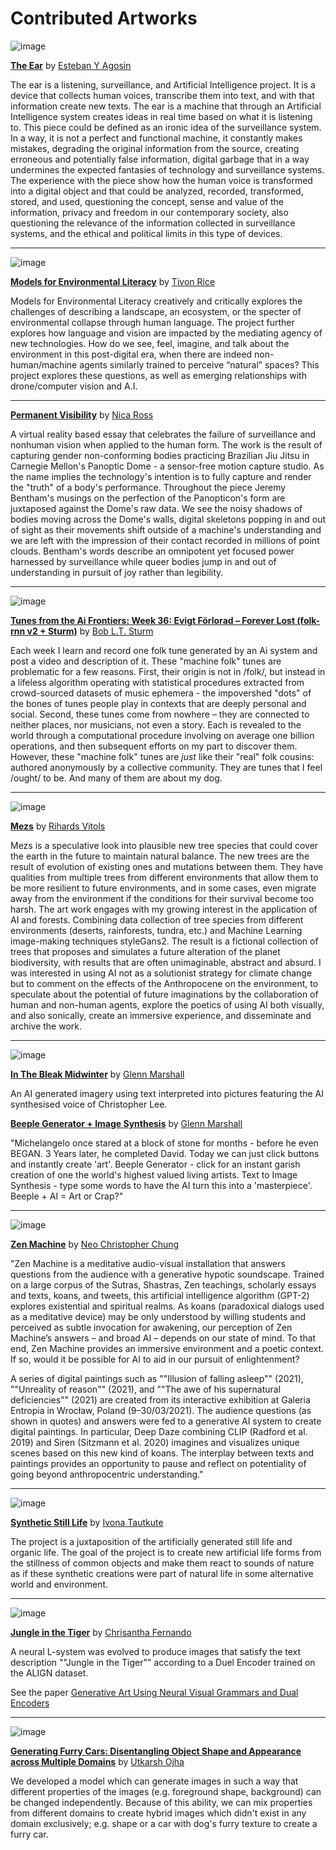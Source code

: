 # Contributed Artworks

![image](https://user-images.githubusercontent.com/1598545/122474335-ebdb2e80-cf77-11eb-9a64-44bb5ea082bb.png)

[__The Ear__](http://www.estebanagosin.cl/eng/the_ear.html) by [Esteban Y Agosin](http://www.estebanagosin.cl/eng/)

The ear is a listening, surveillance, and Artificial Intelligence project. It is a device that collects human voices, 
transcribe them into text, and with that information create new texts. The ear is a machine that through an Artificial
Intelligence system creates ideas in real time based on what it is listening to. This piece could be defined as an 
ironic idea of the surveillance system. In a way, it is not a perfect and functional machine, it constantly makes 
mistakes, degrading the original information from the source, creating erroneous and potentially false information,
digital garbage that in a way undermines the expected fantasies of technology and surveillance systems. The experience
with the piece show how the human voice is transformed into a digital object and that could be analyzed, recorded, 
transformed, stored, and used, questioning the concept, sense and value of the information, privacy and freedom in
our contemporary society, also questioning the relevance of the information collected in surveillance systems, and
the ethical and political limits in this type of devices.

---

![image](https://user-images.githubusercontent.com/1598545/122474371-f72e5a00-cf77-11eb-9a2e-5a634ef76cc5.png)

[__Models for Environmental Literacy__](https://www.tivonrice.com/models.html) by [Tivon Rice](https://www.tivonrice.com)

Models for Environmental Literacy creatively and critically explores the challenges of describing a landscape, an 
ecosystem, or the specter of environmental collapse through human language. The project further explores how language
and vision are impacted by the mediating agency of new technologies. How do we see, feel, imagine, and talk about the
environment in this post-digital era, when there are indeed non-human/machine agents similarly trained to perceive
“natural” spaces? This project explores these questions, as well as emerging relationships with drone/computer vision
and A.I.

---

[__Permanent Visibility__](https://youtu.be/bazCs9Kyyt4) by [Nica Ross](https://nicaross.com/)

A virtual reality based essay that celebrates the failure of surveillance and nonhuman vision when applied to the human
form. The work is the result of capturing gender non-conforming bodies practicing Brazilian Jiu Jitsu in Carnegie 
Mellon's Panoptic Dome - a sensor-free motion capture studio. As the name implies the technology's intention is to 
fully capture and render the "truth" of a body's performance. Throughout the piece Jeremy Bentham's musings on the
perfection of the Panopticon's form are juxtaposed against the Dome's raw data. We see the noisy shadows of bodies
moving across the Dome's walls, digital skeletons popping in and out of sight as their movements shift outside of a
machine's understanding and we are left with the impression of their contact recorded in millions of point clouds. 
Bentham's words describe an omnipotent yet focused power harnessed by surveillance while queer bodies jump in and 
out of understanding in pursuit of joy rather than legibility.

---

![image](https://user-images.githubusercontent.com/1598545/122475928-3a89c800-cf7a-11eb-9d27-bd0a646b266b.png)

[__Tunes from the Ai Frontiers: Week 36: Evigt Förlorad – Forever Lost (folk-rnn v2 + Sturm)__](https://tunesfromtheaifrontiers.wordpress.com/2021/06/01/week-36-evigt-forlorad-forever-lost-folk-rnn-v2-sturm/) by [Bob L.T. Sturm](https://www.kth.se/profile/bobs)

Each week I learn and record one folk tune generated by an Ai system and post a video and description of it. These "machine folk" tunes are problematic for a few reasons. First, their origin is not in /folk/, but instead in a lifeless algorithm operating with statistical procedures extracted from crowd-sourced datasets of music ephemera - the impovershed "dots" of the bones of tunes people play in contexts that are deeply personal and social. Second, these tunes come from nowhere – they are connected to neither places, nor musicians, not even a story. Each is revealed to the world through a computational procedure involving on average one billion operations, and then subsequent efforts on my part to discover them. However, these "machine folk" tunes are _just_ like their "real" folk cousins: authored anonymously by a collective community. They are tunes that I feel /ought/ to be. And many of them are about my dog.

---
![image](https://user-images.githubusercontent.com/1598545/122475800-0910fc80-cf7a-11eb-9d94-0304a937f18d.png)

[__Mezs__](http://mezs.ai) by [Rihards Vitols](http://www.vitols.xyz/)

Mezs is a speculative look into plausible new tree species that could cover the earth in the future to maintain natural balance. The new trees are the result of evolution of existing ones and mutations between them. They have qualities from multiple trees from different environments that allow them to be more resilient to future environments, and in some cases, even migrate away from the environment if the conditions for their survival  become too harsh.
The art work engages with my growing interest in the application of AI and forests. Combining data collection of tree species from different environments (deserts, rainforests, tundra, etc.) and Machine Learning image-making techniques styleGans2. The result is a fictional collection of trees that proposes and simulates a future alteration of the planet biodiversity, with results that are often unimaginable, abstract and absurd. I was interested in using  AI not as a solutionist strategy for climate change but to comment on the effects of the Anthropocene on the environment, to speculate about the potential of future imaginations by the collaboration of human and non-human agents, explore the poetics of using AI both visually, and also sonically, create an immersive experience, and disseminate and archive the work.

---

![image](https://user-images.githubusercontent.com/1598545/122476223-acfaa800-cf7a-11eb-99f7-493312473dbf.png)

[__In The Bleak Midwinter__](https://youtu.be/05pIId167B8) by [Glenn Marshall](https://www.youtube.com/c/GlennMarshallNeuralArt)

An AI generated imagery using text interpreted into pictures featuring the AI synthesised voice of Christopher Lee.

[__Beeple Generator + Image Synthesis__](https://youtu.be/Aest8DgRkMs) by [Glenn Marshall](https://www.youtube.com/c/GlennMarshallNeuralArt)

"Michelangelo once stared at a block of stone for months - before he even BEGAN. 3 Years later, he completed David. Today we can just click buttons and instantly create 'art'. Beeple Generator - click for an instant garish creation of one the world's highest valued living artists. Text to Image Synthesis - type some words to have the AI turn this into a 'masterpiece'. Beeple + AI = Art or Crap?"

---

![image](https://user-images.githubusercontent.com/1598545/122476695-7bcea780-cf7b-11eb-8b58-a75420079d03.png)

[__Zen Machine__](https://ncchung.com/zenmachine-gallery) by [Neo Christopher Chung](https://cbml.science/)

"Zen Machine is a meditative audio-visual installation that answers questions from the audience with a generative hypotic soundscape. Trained on a large corpus of the Sutras, Shastras, Zen teachings, scholarly essays and texts, koans, and tweets, this artificial intelligence algorithm (GPT-2) explores existential and spiritual realms. As koans (paradoxical dialogs used as a meditative device) may be only understood by willing students and perceived as subtle invocation for awakening, our perception of Zen Machine’s answers – and broad AI – depends on our state of mind. To that end, Zen Machine provides an immersive environment and a poetic context. If so, would it be possible for AI to aid in our pursuit of enlightenment?

A series of digital paintings such as ""Illusion of falling asleep"" (2021), ""Unreality of reason"" (2021), and ""The awe of his supernatural deficiencies"" (2021) are created from its interactive exhibition at Galeria Entropia in Wrocław, Poland (9–30/03/2021). The audience questions (as shown in quotes) and answers were fed to a generative AI system to create digital paintings. In particular, Deep Daze combining CLIP (Radford et al. 2019) and Siren (Sitzmann et al. 2020) imagines and visualizes unique scenes based on this new kind of koans. The interplay between texts and paintings provides an opportunity to pause and reflect on potentiality of going beyond anthropocentric understanding."

---
![image](https://user-images.githubusercontent.com/1598545/122476928-d49e4000-cf7b-11eb-9817-3f7f468d8a02.png)

[__Synthetic Still Life__](https://ivonatau.com/synthetic-still-life) by [Ivona Tautkute](https://ivonatau.com/ai-art)

The project is a juxtaposition of the artificially generated still life and organic life. The goal of the project is to create new artificial life forms from the stillness of common objects and make them react to sounds of nature as if these synthetic creations were part of natural life in some alternative world and environment.

---
![image](https://user-images.githubusercontent.com/1598545/122477192-33fc5000-cf7c-11eb-97a5-ffefbbd3b7bd.png)

[__Jungle in the Tiger__](https://www.chrisantha.co.uk/post/jungle-in-the-tiger) by [Chrisantha Fernando](https://www.chrisantha.co.uk/)

A neural L-system was evolved to produce images that satisfy the text description ""Jungle in the Tiger"" according to
a Duel Encoder trained on the ALIGN dataset. 

See the paper [Generative Art Using Neural Visual Grammars and Dual Encoders](https://arxiv.org/abs/2105.00162)

---

![image](https://user-images.githubusercontent.com/1598545/122477937-63f82300-cf7d-11eb-9a68-7f982fd176ae.png)

[__Generating Furry Cars: Disentangling Object Shape and Appearance across Multiple Domains__](https://utkarshojha.github.io/inter-domain-gan/) by [Utkarsh Ojha](https://utkarshojha.github.io/)

We developed a model which can generate images in such a way that different properties of the images (e.g. foreground
shape, background) can be changed independently. Because of this ability, we can mix properties from different domains
to create hybrid images which didn't exist in any domain exclusively; e.g. shape or a car with dog's furry texture to
create a furry car.
